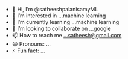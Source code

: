 - 👋 Hi, I’m @satheeshpalanisamyML
- 👀 I’m interested in ...machine learning
- 🌱 I’m currently learning ...machine learning
- 💞️ I’m looking to collaborate on ...google
- 📫 How to reach me ...satheesh@gmail.com
- 😄 Pronouns: ...
- ⚡ Fun fact: ...

<!---
satheeshpalanisamyML/satheeshpalanisamyML is a ✨ special ✨ repository because its `README.md` (this file) appears on your GitHub profile.
You can click the Preview link to take a look at your changes.
--->
